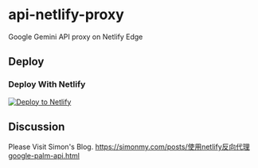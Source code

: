 # api-netlify-proxy

Google Gemini API proxy on Netlify Edge


## Deploy

### Deploy With Netlify

[![Deploy to Netlify](https://www.netlify.com/img/deploy/button.svg)](https://app.netlify.com/start/deploy?repository=https://github.com/antergone/palm-netlify-proxy)


## Discussion

Please Visit Simon's Blog. https://simonmy.com/posts/使用netlify反向代理google-palm-api.html
